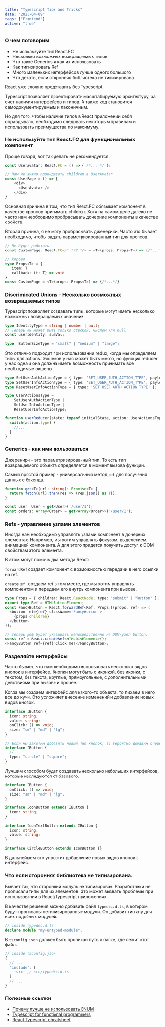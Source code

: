 ```yaml
---
title: "Typescript Tips and Tricks"
date: "2021-04-09"
tags: ["Frontend"]
active: "true"
---
```


### О чем поговорим

* Не используйте тип React.FC
* Несколько возможных возвращаемых типов
* Что такое Generics и как их использовать
* Как типизировать Ref
* Много маленьких интерфейсов лучше одного большого
* Что делать, если сторонняя библиотека не типизирована

React уже сложно представить без Typescript.

Typescript позволяет проектировать масштабируемую архитектуру, за счет наличия интерфейсов и типов.
А также код становится самодокументируемым и лаконичным.

Но для того, чтобы наличие типов в React приложении себя оправдывало,
необходимо следовать некоторым правилам и использовать преимущества по максимуму.


### Не используйте тип React.FC для функциональных компонент

Проще говоря, вот так делать не рекомендуется.

```typescript
const UserAvatar: React.FC = () => { /*... */ };

// Нам не нужно прокидывать children в UserAvatar
const UserPage = () => {
    <div>
      <UserAvatar />
    </div>
}
```

Основная причина в том, что тип React.FC обязывает компонент в качестве пропсов принимать children.
Хотя на самом деле далеко не часто нам необходимо пробрасывать дочерние компоненты в качестве свойств.

Вторая причина, я не могу пробрасывать дженерики. Часто это бывает необходимо, чтобы задать параметризированный тип для пропсов.

```typescript
// Не будет работать
const CustomPage: React.FC</* ??? */> = <T>(props: Props<T>) => {/*...*/}
```

```typescript
// Хорошо
type Props<T> = {
   item: T
   callback: (t: T) => void
}
const CustomPage = <T>(props: Props<T>) => {/*...*/}
```

### Discriminated Unions - Несколько возможных возвращаемых типов

Typescript позволяет создавать типы, которые могут иметь несколько возможных возвращаемых значений.

```typescript
type IdentityType = string | number | null;
// Теперь он может быть только строкой, числом или null
const userIdentity: sumVal;

type  ButtonSizeType = "small" | "medium" | "large";
```

Это отлично подходит при использовании redux, когда мы определяем типы для actions.
Экшенов у нас может быть много, но функция reducer у нас одна и она должна иметь возможность принимать все необходимые экшены.

```typescript
type SetUserAuthActionType = { type: 'SET_USER_AUTH_ACTION_TYPE', payload: boolean };
type SetUserInfoActionType = { type: 'SET_USER_AUTH_ACTION_TYPE', payload: IUser };
type ResetUserInfoActionType = { type: 'SET_USER_AUTH_ACTION_TYPE' };

type UserActionsType = 
    SetUserAuthActionType |
    SetUserInfoActionType |
    ResetUserInfoActionType;

function userReducer(state: typeof initialState, action: UserActionsType) {
  switch(action.type) {
    //...
  }
}
```

### Generics - как ими пользоваться

Джеренири - это параметризированный тип. То есть тип возвращаемого объекта определяется в момент вызова функции.

Самый простой пример - универсальный метод ```get``` для получения данных с бэкенда.

```typescript
function get<T>(url: string): Promise<T> {
  return fetch(url).then(res => (res.json() as T));
}

const user: User = get<User>('/user/1');
const orders: Array<Order> = get<Array<Order>>('/user/1');
```

### Refs - управление узлами элементов

Иногда нам необходимо управлять узлами компонент в дочерних элементах.
Например, мы хотим управлять фокусом, выделением, анимацией компонента.
А для этого придется получить доступ к DOM свойствам этого элемента.

В этом могут помочь два метода React:

```forwardRef``` создает компонент с возможностью
передачи в него ссылки на ref.


```createRef ``` создаем ref в том месте, где мы хотим управлять компонентом
и передаем его внутрь компонента при вызове.


```typescript
type Props = { children: React.ReactNode; type: "submit" | "button" };
export type Ref = HTMLButtonElement;
const FancyButton = React.forwardRef<Ref, Props>((props, ref) => (
  <button ref={ref} className="FancyButton">
    {props.children}
  </button>
));

// Теперь реф будет указывать непосредственно на DOM-узел button:
const ref = React.createRef<HTMLDivElement>();
<FancyButton ref={ref}>Click me!</FancyButton>;
```

### Разделяйте интерфейсы

Часто бывает, что нам необходимо использовать несколько видов кнопок в интерфейсе.
Кнопки могут быть с иконкой, без иконки, с текстом, без текста, круглые, прямоугольные,
с дополнительными действиями при вызове и прочее.

Когда мы создаем интерфейс для какого-то объекта, то пихаем в него все до кучи.
Это усложняет внесение изменений и добавление новых видов кнопок.

```typescript
interface IButton {
  icon: string;
  value: string;
  onClick: () => void;
  size: "sm" | "md" | "lg";
}

// Если мы захотим добавить новый тип кнопок, то вероятно добавим очередное свойство для это
interface IButton {
  //...
  type: "circle" | "square";
}
```

Лучшим способом будет создавать несколько небольших интерфейсов, которые наследуются от базового.

```typescript
interface IButton {
  onClick: () => void;
  size: "sm" | "md" | "lg";
}

interface IconButton extends IButton {
  icon: string;
}

interface IconTextButton extends IButton {
  icon: string;
  value: string;
}

interface CircleButton extends IconButton {}
```

В дальнейшем это упростит добавление новых видов кнопок в интерфейс.

### Что если сторонняя библиотека не типизирована.

Бывает так, что сторонний модуль не типизирован. Разработчики не прописали типы для их элементов.
Это может вызвать проблемы при использовании в React/Typescript приложениях.

В качестве решения можно добавить файл ```typedec.d.ts```, в котором будут прописаны нетипизированные модули.
Он добавит тип any для всех подобных модулей.

```typescript
// inside typedec.d.ts
declare module "my-untyped-module";
```

В ```tsconfig.json``` должен быть прописан путь к папке, где лежит этот файл.

```typescript
// inside tsconfig.json
{
  // ...
  "include": [
    "src" // src/typedec.d.ts
  ]
  // ...
}
```

### Полезные ссылки

- <a href="https://fettblog.eu/tidy-typescript-avoid-enums/" target="_blank">Почему лучше не использовать ENUM</a>
- <a href="https://www.typescriptlang.org/docs/handbook/typescript-in-5-minutes-func.html#discriminated-unions" target="_blank">Typescript for functional programmers</a>
- <a href="https://github.com/typescript-cheatsheets/react" target="_blank">React Typescript cheatsheet</a>
